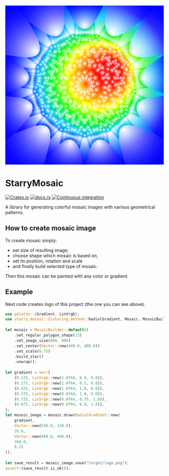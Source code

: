 ![Logo](images/logo.png)

# StarryMosaic

[![Crates.io](https://img.shields.io/crates/v/starry_mosaic)](https://crates.io/crates/starry_mosaic/)
[![docs.rs](https://img.shields.io/docsrs/starry_mosaic)](https://docs.rs/starry_mosaic/)
[![Continuous integration](https://github.com/OneEyeMaker/starry_mosaic/actions/workflows/ci.yml/badge.svg)](https://github.com/OneEyeMaker/starry_mosaic/actions/workflows/ci.yml)

A library for generating colorful mosaic images with various geometrical patterns.

## How to create mosaic image

To create mosaic simply:

 - set size of resulting image;
 - choose shape which mosaic is based on,
 - set its position, rotation and scale
 - and finally build selected type of mosaic.

Then this mosaic can be painted with any color or gradient.

## Example

Next code creates logo of this project (the one you can see above).

```rust
use palette::{Gradient, LinSrgb};
use starry_mosaic::{coloring_method::RadialGradient, Mosaic, MosaicBuilder, Vector};

let mosaic = MosaicBuilder::default()
    .set_regular_polygon_shape(13)
    .set_image_size(800, 800)
    .set_center(Vector::new(400.0, 400.0))
    .set_scale(0.75)
    .build_star()
    .unwrap();

let gradient = vec![
    (0.125, LinSrgb::new(1.0f64, 0.0, 0.0)),
    (0.275, LinSrgb::new(1.0f64, 0.5, 0.0)),
    (0.425, LinSrgb::new(1.0f64, 1.0, 0.0)),
    (0.575, LinSrgb::new(0.0f64, 1.0, 0.0)),
    (0.725, LinSrgb::new(0.0f64, 0.75, 1.0)),
    (0.875, LinSrgb::new(0.0f64, 0.0, 1.0)),
];
let mosaic_image = mosaic.draw(RadialGradient::new(
    gradient,
    Vector::new(540.0, 320.0),
    20.0,
    Vector::new(400.0, 400.0),
    360.0,
    0.25
));

let save_result = mosaic_image.save("target/logo.png");
assert!(save_result.is_ok());
```
